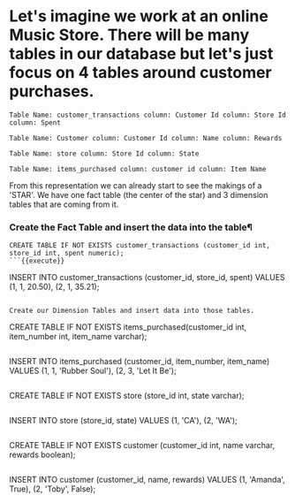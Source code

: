 Let's imagine we work at an online Music Store. There will be many tables in our database but let's just focus on 4 tables around customer purchases.
=============
`Table Name: customer_transactions
column: Customer Id
column: Store Id
column: Spent`

`Table Name: Customer
column: Customer Id
column: Name
column: Rewards`

`Table Name: store
column: Store Id
column: State`

`Table Name: items_purchased
column: customer id
column: Item Name`

From this representation we can already start to see the makings of a 'STAR'. We have one fact table (the center of the star) and 3 dimension tables that are coming from it.

### Create the Fact Table and insert the data into the table¶
```
CREATE TABLE IF NOT EXISTS customer_transactions (customer_id int, store_id int, spent numeric);
```{{execute}}

```
INSERT INTO customer_transactions (customer_id, store_id, spent) VALUES (1, 1, 20.50), (2, 1, 35.21);
```{{execute}}

Create our Dimension Tables and insert data into those tables.
```
CREATE TABLE IF NOT EXISTS items_purchased(customer_id int, item_number int, item_name varchar);
```{{execute}}
```
INSERT INTO items_purchased (customer_id, item_number, item_name) VALUES (1, 1, 'Rubber Soul'), (2, 3, 'Let It Be');
```{{execute}}
```
CREATE TABLE IF NOT EXISTS store (store_id int, state varchar);
```{{execute}}
```
INSERT INTO store (store_id, state) VALUES (1, 'CA'), (2, 'WA');
```{{execute}}
```
CREATE TABLE IF NOT EXISTS customer (customer_id int, name varchar, rewards boolean);
```{{execute}}
```
INSERT INTO customer (customer_id, name, rewards) VALUES (1, 'Amanda', True), (2, 'Toby', False);
```{{execute}}